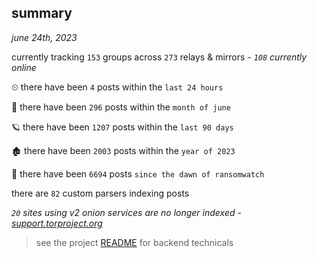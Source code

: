 
## summary
_june 24th, 2023_

currently tracking `153` groups across `273` relays & mirrors - _`108` currently online_

⏲ there have been `4` posts within the `last 24 hours`

🦈 there have been `296` posts within the `month of june`

🪐 there have been `1207` posts within the `last 90 days`

🏚 there have been `2003` posts within the `year of 2023`

🦕 there have been `6694` posts `since the dawn of ransomwatch`

there are `82` custom parsers indexing posts

_`20` sites using v2 onion services are no longer indexed - [support.torproject.org](https://support.torproject.org/onionservices/v2-deprecation/)_

> see the project [README](https://github.com/joshhighet/ransomwatch#ransomwatch--) for backend technicals
